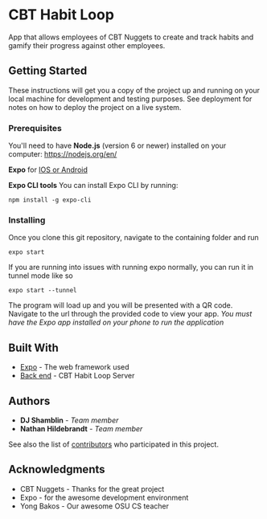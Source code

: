 # CBT Habit Loop

App that allows employees of CBT Nuggets to create and track habits and gamify their progress against other employees.

## Getting Started

These instructions will get you a copy of the project up and running on your local machine for development and testing purposes. See deployment for notes on how to deploy the project on a live system.

### Prerequisites

You'll need to have **Node.js** (version 6 or newer) installed on your computer:
https://nodejs.org/en/

**Expo** for [IOS or Android](https://expo.io/)

**Expo CLI tools**
You can install Expo CLI by running:

```
npm install -g expo-cli
```

### Installing

Once you clone this git repository, navigate to the containing folder and run

```
expo start
```
If you are running into issues with running expo normally, you can run it in tunnel mode like so
```
expo start --tunnel
```

The program will load up and you will be presented with a QR code.
Navigate to the url through the provided code to view your app.
*You must have the Expo app installed on your phone to run the application*

## Built With

* [Expo](https://expo.io/) - The web framework used
* [Back end](https://github.com/osu-cascades/habit-loop-server) - CBT Habit Loop Server

## Authors

* **DJ Shamblin** - *Team member* 
* **Nathan Hildebrandt** - *Team member*

See also the list of [contributors](https://github.com/osu-cascades/habit-loop/graphs/contributors) who participated in this project.

## Acknowledgments

* CBT Nuggets - Thanks for the great project
* Expo - for the awesome development environment
* Yong Bakos - Our awesome OSU CS teacher
